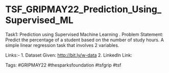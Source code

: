# TSF_GRIPMAY22_Prediction_Using_Supervised_ML

Task1: Prediction using Supervised Machine Learning . 
Problem Statement: Predict the percentage of a student based on the number of study hours. A simple linear regression task that involves 2 variables.

Links:-
      1. Dataset Given: http://bit.ly/w-data
      2. Linkedln Link: 
      
  Tags: #GRIPMAY22 #thesparksfoundation #tsfgrip #tsf
